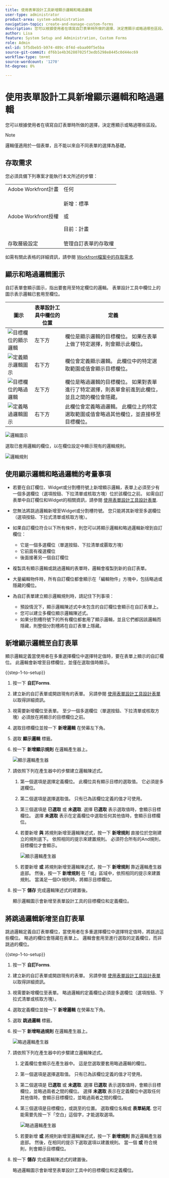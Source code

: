 ```yaml
---
title: 使用表單設計工具新增顯示邏輯和略過邏輯
user-type: administrator
product-area: system-administration
navigation-topic: create-and-manage-custom-forms
description: 您可以根據使用者在填寫自訂表單時所做的選擇，決定應顯示或略過哪些區段。
author: Lisa
feature: System Setup and Administration, Custom Forms
role: Admin
exl-id: 5f5dbeb5-b974-489c-8f4d-ebaa00f5e5ba
source-git-commit: df6b1e4b362807025f3edb5298e8445c0d44ec69
workflow-type: tm+mt
source-wordcount: '1270'
ht-degree: 0%

---
```


# 使用表單設計工具新增顯示邏輯和略過邏輯

您可以根據使用者在填寫自訂表單時所做的選擇，決定應顯示或略過哪些區段。

>[!NOTE]
>
>邏輯僅適用於一個表單，且不能以來自不同表單的選擇為基礎。

## 存取需求

您必須具備下列專案才能執行本文所述的步驟：

<table style="table-layout:auto"> 
 <col> 
 <col> 
 <tbody> 
  <tr data-mc-conditions=""> 
   <td role="rowheader">Adobe Workfront計畫 </td> 
   <td>任何</td> 
  </tr> 
  <tr> 
   <td role="rowheader">Adobe Workfront授權</td> 
   <td>
   <p>新增：標準</p>
   <p>或</p>
   <p>目前：計畫</p></td> 
  </tr> 
  <tr data-mc-conditions=""> 
   <td role="rowheader">存取層級設定</td> 
   <td>管理自訂表單的存取權 </td> 
  </tr>  
 </tbody> 
</table>

如需有關此表格的詳細資訊，請參閱 [Workfront檔案中的存取需求](/help/quicksilver/administration-and-setup/add-users/access-levels-and-object-permissions/access-level-requirements-in-documentation.md).

## 顯示和略過邏輯圖示

自訂表單會顯示圖示，指出要套用至特定欄位的邏輯。 表單設計工具中欄位上的圖示表示邏輯已套用至欄位。

| 圖示 | 表單設計工具中欄位的位置 | 定義 |
|--- |--- |--- |
| ![目標欄位的顯示邏輯](assets/display-logic-bottom-left.png) | 左下方 | 欄位是顯示邏輯的目標欄位。 如果在表單上做了特定選擇，則會顯示此欄位。 |
| ![定義顯示邏輯圖示](assets/display-logic-bottom-right.png) | 右下方 | 欄位會定義顯示邏輯。 此欄位中的特定選取範圍或值會顯示目標欄位。 |
| ![目標欄位的略過邏輯](assets/skip-logic-bottom-left.png) | 左下方 | 欄位是略過邏輯的目標欄位。 如果對表單進行了特定選擇，則表單會前進到此欄位，並且之間的欄位會隱藏。 |
| ![定義略過邏輯圖示](assets/skip-logic-bottom-right.png) | 右下方 | 此欄位會定義略過邏輯。 此欄位上的特定選取範圍或值會略過其他欄位，並直接移至目標欄位。 |

![邏輯圖示](assets/logic-icons-3.png)

選取已套用邏輯的欄位，以在欄位設定中顯示現有的邏輯規則。

![邏輯規則](assets/form-designer-view-only-logic.png)

## 使用顯示邏輯和略過邏輯的考量事項

* 若要在自訂欄位、Widget或分割槽符號上新增顯示邏輯，表單上必須至少有一個多選欄位（選項按鈕、下拉清單或核取方塊）位於該欄位之前。
如需自訂表單中自訂欄位和Widget的相關資訊，請參閱 [使用表單設計工具設計表單](/help/quicksilver/administration-and-setup/customize-workfront/create-manage-custom-forms/form-designer/design-a-form/design-a-form.md).
* 您無法將跳過邏輯新增至Widget或分割槽符號。 您只能將其新增至多選欄位（選項按鈕、下拉式清單或核取方塊）。
* 如果自訂欄位符合以下所有條件，則您可以將顯示邏輯和略過邏輯新增到自訂欄位：

   * 它是一個多選欄位（單選按鈕、下拉清單或覈取方塊）
   * 它前面有複選欄位
   * 後面接著另一個自訂欄位

* 複製具有顯示邏輯或跳過邏輯的表單時，邏輯會複製到新的自訂表單。
* 大量編輯物件時，所有自訂欄位都會顯示在「編輯物件」方塊中，包括略過或隱藏的欄位。
* 為自訂表單建立顯示邏輯規則時，請記住下列事項：

   * 預設情況下，顯示邏輯陳述式中未包含的自訂欄位會顯示在自訂表單上。
   * 您可以建立多欄位顯示邏輯陳述式。
   * 如果分割槽符號下的所有欄位都套用了顯示邏輯，並且它們都因該邏輯而隱藏，則整個分割槽將在自訂表單上隱藏。

## 新增顯示邏輯至自訂表單

顯示邏輯定義當使用者在多重選擇欄位中選擇特定值時，要在表單上顯示的自訂欄位。 此邏輯會新增至目標欄位，並僅在選取值時顯示。

{{step-1-to-setup}}

1. 按一下 **自訂Forms**.
1. 建立新的自訂表單或開啟現有的表單。 另請參閱 [使用表單設計工具設計表單](/help/quicksilver/administration-and-setup/customize-workfront/create-manage-custom-forms/form-designer/design-a-form/design-a-form.md) 以取得詳細資訊。
1. 視需要新增欄位至表單。 至少一個多選欄位（單選按鈕、下拉清單或核取方塊）必須放在將顯示的目標欄位之前。
1. 選取目標欄位並按一下 **新增邏輯** 在熒幕左下角。
1. 選取 **顯示邏輯** 標籤。
1. 按一下 **新增顯示規則** 在邏輯產生器上。

   ![顯示邏輯產生器](assets/custom-form-logic-builder-display-blank.png)

1. 請依照下列在產生器中的步驟建立邏輯陳述式。

   1. 第一個選項是選擇定義欄位。 此欄位具有顯示目標的選取值。 它必須是多選欄位。
   1. 第二個選項是選擇選取值。 只有已為該欄位定義的值才可使用。
   1. 第三個選項是 **已選取** 或 **未選取**. 選擇 **已選取** 表示選取值時，會顯示目標欄位。 選擇 **未選取** 表示在定義欄位中選取任何其他值時，會顯示目標欄位。
   1. 若要新增 **與** 將規則新增至邏輯陳述式，按一下 **新增規則** 直接位於您剛建立的規則底下。 依照相同的提示來建置規則。 必須符合所有的And規則，目標欄位才會顯示。

      ![顯示邏輯產生器](assets/custom-form-logic-builder-display1.png)

   1. 若要新增 **或** 將規則新增至邏輯陳述式，按一下 **新增規則** 靠近邏輯產生器底部。 然後，按一下 **新增規則** 在「或」區域中，依照相同的提示來建置規則。 當滿足一個Or規則時，將顯示目標欄位。

1. 按一下 **儲存** 完成邏輯陳述式的建置後。

   顯示邏輯圖示會新增至表單設計工具的目標欄位和定義欄位。

## 將跳過邏輯新增至自訂表單

跳過邏輯定義自訂表單欄位，當使用者在多重選擇欄位中選擇特定值時，將跳過這些欄位。 略過的欄位會隱藏在表單上。 邏輯會套用至進行選取的定義欄位，而非跳過的欄位。

{{step-1-to-setup}}

1. 按一下 **自訂Forms**.
1. 建立新的自訂表單或開啟現有的表單。 另請參閱 [使用表單設計工具設計表單](/help/quicksilver/administration-and-setup/customize-workfront/create-manage-custom-forms/form-designer/design-a-form/design-a-form.md) 以取得詳細資訊。
1. 視需要新增欄位至表單。 略過邏輯的定義欄位必須是多選欄位（選項按鈕、下拉式清單或核取方塊）。
1. 選取定義欄位並按一下 **新增邏輯** 在熒幕左下角。
1. 選取 **跳過邏輯** 標籤。
1. 按一下 **新增略過規則** 在邏輯產生器上。

   ![略過邏輯產生器](assets/custom-form-logic-builder-skip-blank.png)

1. 請依照下列在產生器中的步驟建立邏輯陳述式。

   1. 定義欄位會顯示在產生器中。 這是您選取要套用略過邏輯的欄位。
   1. 第一個選項是選擇選取值。 只有已為該欄位定義的值才可使用。
   1. 第二個選項是 **已選取** 或 **未選取**. 選擇 **已選取** 表示選取值時，會顯示目標欄位，並略過兩者之間的欄位。 選擇 **未選取** 表示在定義欄位中選取任何其他值時，會顯示目標欄位，並略過兩者之間的欄位。
   1. 第三個選項是目標欄位，或跳至的位置。 選取欄位名稱或 **表單結尾**. 您可能需要先按一下「空白」這個字，才能選取選項。

      ![略過邏輯產生器](assets/custom-form-logic-builder-skip1.png)

   1. 若要新增 **或** 將規則新增至邏輯陳述式，按一下 **新增規則** 靠近邏輯產生器底部。 然後，在相同的提示下選取選項以建置規則。 當一個 **或** 符合規則，則會顯示目標欄位。

1. 按一下 **儲存** 完成邏輯陳述式的建置後。

   略過邏輯圖示會新增至表單設計工具中的目標欄位和定義欄位。


